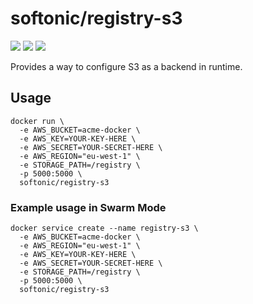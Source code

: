 # softonic/registry-s3

[![](https://images.microbadger.com/badges/image/softonic/registry-s3.svg)](https://microbadger.com/images/softonic/registry-s3 "Get your own image badge on microbadger.com")
[![](https://images.microbadger.com/badges/version/softonic/registry-s3.svg)](https://microbadger.com/images/softonic/registry-s3 "Get your own version badge on microbadger.com")
[![](https://images.microbadger.com/badges/commit/softonic/registry-s3.svg)](https://microbadger.com/images/softonic/registry-s3 "Get your own commit badge on microbadger.com")

Provides a way to configure S3 as a backend in runtime.

## Usage

```
docker run \
  -e AWS_BUCKET=acme-docker \
  -e AWS_KEY=YOUR-KEY-HERE \
  -e AWS_SECRET=YOUR-SECRET-HERE \
  -e AWS_REGION="eu-west-1" \
  -e STORAGE_PATH=/registry \
  -p 5000:5000 \
  softonic/registry-s3
```

### Example usage in Swarm Mode
 
```
docker service create --name registry-s3 \
  -e AWS_BUCKET=acme-docker \
  -e AWS_REGION="eu-west-1" \
  -e AWS_KEY=YOUR-KEY-HERE \
  -e AWS_SECRET=YOUR-SECRET-HERE \
  -e STORAGE_PATH=/registry \
  -p 5000:5000 \
  softonic/registry-s3
```
